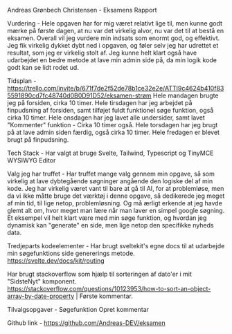 Andreas Grønbech Christensen - Eksamens Rapport

Vurdering -
Hele opgaven har for mig været relativt lige til, men kunne godt mærke på første dagen, at nu var det virkelig alvor, nu var det til at bestå en eksamen.
Overall vil jeg vurdere min indsats som enormt god, og effektivt. Jeg fik virkelig dykket dybt ned i opgaven, og føler selv jeg har udrettet et resultat, som jeg er virkelig stolt af.
Jeg kunne helt klart også have udarbejdet en bedre metode at lave min admin side på, da min logik kode godt kan se lidt rodet ud.

Tidsplan - https://trello.com/invite/b/671f7de2f52de78b1ce32e2e/ATTI9c4624b410f835591890cd7fc48740d0B0D91D52/eksamen-strøm
Hele mandagen brugte jeg på forsiden, cirka 10 timer.
Hele tirsdagen har jeg arbejdet på finpudsning af forsiden, samt tilføjet fuldt funktionel søge funktion, også cirka 10 timer.
Hele onsdagen har jeg lavet alle undersider, samt lavet "Kommenter" funktion - Cirka 10 timer også.
Hele torsdagen har jeg brugt på at lave admin siden færdig, også cirka 10 timer. 
Hele fredagen er blevet brugt på finpudsning.


Tech Stack -
Har valgt at bruge Svelte, Tailwind, Typescript og TinyMCE WYSIWYG Editor

Valg jeg har truffet -
Har truffet mange valg gennem min opgave, så som virkelig at lave dybtegående søgninger angående den logiske del af min kode.
Jeg har virkelig været vant til bare at gå til AI, for at problemløse, men da vi ikke måtte bruge det værktøj i denne opgave, så dedikerede jeg meget af min tid, til lige netop, problemløsning. Og må ærligt erkende at jeg havde glemt alt om, hvor meget man lære når man laver en simpel google søgning.
Et eksempel vil helt klart være med min søge funktion, og hvordan jeg dynamisk kan "generate" en side, men lige netop den specifikke nyheds data.


Tredjeparts kodeelementer -
Har brugt sveltekit's egne docs til at udarbejde min søgefunktions side genererings metode.
https://svelte.dev/docs/kit/routing

Har brugt stackoverflow som hjælp til sorteringen af dato'er i mit "SidsteNyt" komponent.
https://stackoverflow.com/questions/10123953/how-to-sort-an-object-array-by-date-property | Første kommentar.

Tilvalgsopgaver -
Søgefunktion
Opret kommentar

Github link -
https://github.com/Andreas-DEV/eksamen